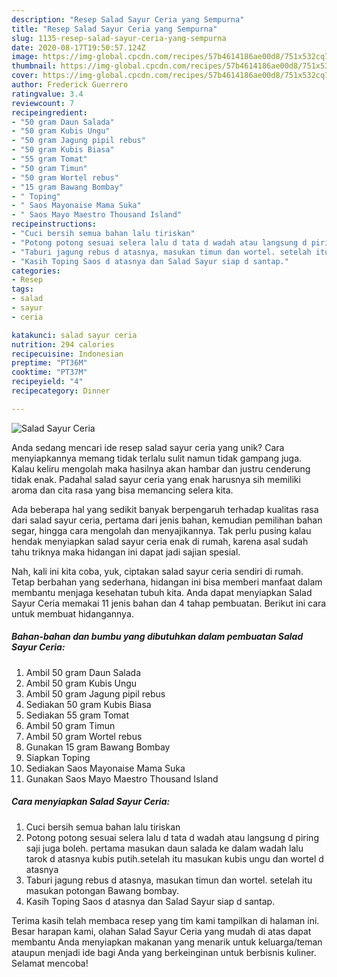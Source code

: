 ```yaml
---
description: "Resep Salad Sayur Ceria yang Sempurna"
title: "Resep Salad Sayur Ceria yang Sempurna"
slug: 1135-resep-salad-sayur-ceria-yang-sempurna
date: 2020-08-17T19:50:57.124Z
image: https://img-global.cpcdn.com/recipes/57b4614186ae00d8/751x532cq70/salad-sayur-ceria-foto-resep-utama.jpg
thumbnail: https://img-global.cpcdn.com/recipes/57b4614186ae00d8/751x532cq70/salad-sayur-ceria-foto-resep-utama.jpg
cover: https://img-global.cpcdn.com/recipes/57b4614186ae00d8/751x532cq70/salad-sayur-ceria-foto-resep-utama.jpg
author: Frederick Guerrero
ratingvalue: 3.4
reviewcount: 7
recipeingredient:
- "50 gram Daun Salada"
- "50 gram Kubis Ungu"
- "50 gram Jagung pipil rebus"
- "50 gram Kubis Biasa"
- "55 gram Tomat"
- "50 gram Timun"
- "50 gram Wortel rebus"
- "15 gram Bawang Bombay"
- " Toping"
- " Saos Mayonaise Mama Suka"
- " Saos Mayo Maestro Thousand Island"
recipeinstructions:
- "Cuci bersih semua bahan lalu tiriskan"
- "Potong potong sesuai selera lalu d tata d wadah atau langsung d piring saji juga boleh. pertama masukan daun salada ke dalam wadah lalu tarok d atasnya kubis putih.setelah itu masukan kubis ungu dan wortel d atasnya"
- "Taburi jagung rebus d atasnya, masukan timun dan wortel. setelah itu masukan potongan Bawang bombay."
- "Kasih Toping Saos d atasnya dan Salad Sayur siap d santap."
categories:
- Resep
tags:
- salad
- sayur
- ceria

katakunci: salad sayur ceria 
nutrition: 294 calories
recipecuisine: Indonesian
preptime: "PT36M"
cooktime: "PT37M"
recipeyield: "4"
recipecategory: Dinner

---
```



![Salad Sayur Ceria](https://img-global.cpcdn.com/recipes/57b4614186ae00d8/751x532cq70/salad-sayur-ceria-foto-resep-utama.jpg)

Anda sedang mencari ide resep salad sayur ceria yang unik? Cara menyiapkannya memang tidak terlalu sulit namun tidak gampang juga. Kalau keliru mengolah maka hasilnya akan hambar dan justru cenderung tidak enak. Padahal salad sayur ceria yang enak harusnya sih memiliki aroma dan cita rasa yang bisa memancing selera kita.

Ada beberapa hal yang sedikit banyak berpengaruh terhadap kualitas rasa dari salad sayur ceria, pertama dari jenis bahan, kemudian pemilihan bahan segar, hingga cara mengolah dan menyajikannya. Tak perlu pusing kalau hendak menyiapkan salad sayur ceria enak di rumah, karena asal sudah tahu triknya maka hidangan ini dapat jadi sajian spesial.




Nah, kali ini kita coba, yuk, ciptakan salad sayur ceria sendiri di rumah. Tetap berbahan yang sederhana, hidangan ini bisa memberi manfaat dalam membantu menjaga kesehatan tubuh kita. Anda dapat menyiapkan Salad Sayur Ceria memakai 11 jenis bahan dan 4 tahap pembuatan. Berikut ini cara untuk membuat hidangannya.

<!--inarticleads1-->

##### Bahan-bahan dan bumbu yang dibutuhkan dalam pembuatan Salad Sayur Ceria:

1. Ambil 50 gram Daun Salada
1. Ambil 50 gram Kubis Ungu
1. Ambil 50 gram Jagung pipil rebus
1. Sediakan 50 gram Kubis Biasa
1. Sediakan 55 gram Tomat
1. Ambil 50 gram Timun
1. Ambil 50 gram Wortel rebus
1. Gunakan 15 gram Bawang Bombay
1. Siapkan  Toping
1. Sediakan  Saos Mayonaise Mama Suka
1. Gunakan  Saos Mayo Maestro Thousand Island




<!--inarticleads2-->

##### Cara menyiapkan Salad Sayur Ceria:

1. Cuci bersih semua bahan lalu tiriskan
1. Potong potong sesuai selera lalu d tata d wadah atau langsung d piring saji juga boleh. pertama masukan daun salada ke dalam wadah lalu tarok d atasnya kubis putih.setelah itu masukan kubis ungu dan wortel d atasnya
1. Taburi jagung rebus d atasnya, masukan timun dan wortel. setelah itu masukan potongan Bawang bombay.
1. Kasih Toping Saos d atasnya dan Salad Sayur siap d santap.




Terima kasih telah membaca resep yang tim kami tampilkan di halaman ini. Besar harapan kami, olahan Salad Sayur Ceria yang mudah di atas dapat membantu Anda menyiapkan makanan yang menarik untuk keluarga/teman ataupun menjadi ide bagi Anda yang berkeinginan untuk berbisnis kuliner. Selamat mencoba!
